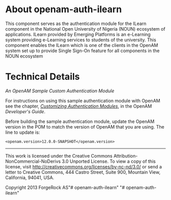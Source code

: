 # About openam-auth-ilearn
This component serves as the authentication module for the ILearn component in the National Open University of Nigeria (NOUN) ecosystem of applications. ILearn provided by Emerging Platforms is an e-Learning system providing 
e-Learning services to students of the university. This component enables the ILearn which is one of the clients in the OpenAM system set up to provide Single Sign-On feature for all components in the NOUN ecosystem


# Technical Details

*An OpenAM Sample Custom Authentication Module*

For instructions on using this sample authentication
module with OpenAM see the chapter,
*[Customizing Authentication Modules](http://openam.forgerock.org/openam-documentation/openam-doc-source/doc/dev-guide/index/chap-auth-spi.html)*,
in the OpenAM *Developer's Guide*.

Before building the sample authentication module, update
the OpenAM version in the POM to match the version of OpenAM
that you are using. The line to update is:

    <openam.version>12.0.0-SNAPSHOT</openam.version>

* * *
This work is licensed under the Creative Commons
Attribution-NonCommercial-NoDerivs 3.0 Unported License.
To view a copy of this license, visit
<http://creativecommons.org/licenses/by-nc-nd/3.0/>
or send a letter to Creative Commons, 444 Castro Street,
Suite 900, Mountain View, California, 94041, USA.

Copyright 2013 ForgeRock AS"# openam-auth-ilearn" 
"# openam-auth-ilearn" 
